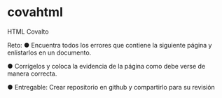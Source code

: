 # covahtml
HTML Covalto

Reto:
● Encuentra todos los errores que contiene la siguiente página y enlistarlos en un documento.

● Corrígelos y coloca la evidencia de la página como debe verse de manera correcta.

● Entregable: Crear repositorio en github y compartirlo para su revisión